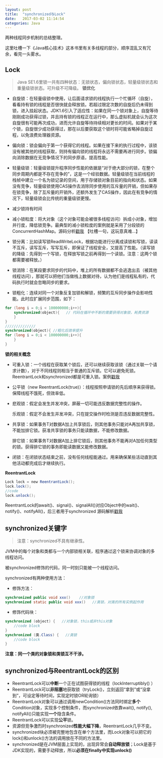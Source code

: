 ```yaml
---
layout: post
title:  "synchronized与Lock"
date:   2017-03-02 11:14:54
categories: Java
---
```


两种线程同步机制的总结整理。

这里吐槽一下《Java核心技术》这本书里有关多线程的部分，顺序混乱又有冗余，看完一头雾水。

## Lock

> Java SE1.6里锁一共有四种状态：无锁状态，偏向锁状态，轻量级锁状态和重量级锁状态。可升级不可降级。
**锁优化**

- 自旋锁：在轻量级锁中使用，让后面请求锁的线程执行一个忙循环（自旋），看看持有锁的线程是否很快就会释放锁。若超过限定次数的自旋后仍未得到锁，进入挂起状态。JDK1.6引入了适应性：如果在同一个锁对象上，自旋等待刚刚成功获得过锁，并且持有锁的线程正在运行中，那么虚拟机就会认为这次自旋很有可能再次成功，进而允许自旋等待持续相对更长的时间。如果对于某个锁，自旋很少成功获得过，那在以后要获取这个锁时将可能省略掉自旋过程，以免浪费处理器资源。
- 偏向锁：锁会偏向于第一个获得它的线程。如果在接下来的执行过程中，该锁没有被其他的线程获取，则持有偏向锁的线程将永远不需要再进行同步。锁偏向消除数据在无竞争情况下的同步原语，提高性能。
- 轻量级锁：轻量级锁提升程序同步性能的依据是“对于绝大部分的锁，在整个同步周期内都是不存在竞争的”，这是一个经验数据。轻量级锁在当前线程的栈帧中建立一个名为锁记录的空间，用于存储锁对象目前的指向和状态。如果没有竞争，轻量级锁使用CAS操作去消除同步使用的互斥量的开销，但如果存在锁竞争，除了互斥量的开销外，还额外发生了CAS操作，因此在有竞争的情况下，轻量级锁会比传统的重量级锁更慢。

- 减少锁持有时间
- 减小锁粒度：将大对象（这个对象可能会被很多线程访问）拆成小对象，增加并行度，降低锁竞争。最典型的减小锁粒度的案例就是采用了分段锁的ConcurrentHashMap。源码分析[戳我](https://my.oschina.net/hosee/blog/675884)
  【吐槽一句，这玩意真难...】
- 锁分离：比如读写锁ReadWriteLock，根据功能进行分离成读锁和写锁，读读不互斥，读写互斥，写写互斥，即保证了线程安全，又提高了性能。（读写锁的降级：先得到一个写锁，在释放写锁之前再得到一个读锁。注意：这两个锁都需要被释放。）
- 锁消除：在某段要求同步的代码中，堆上的所有数据都不会逃逸出去（被其他线程访问），那就可以把他们当做栈上数据对待，认为他们是线程私有的，代码执行时就会忽略同步的要求。
- 锁粗化：连续对同一个对象反复加锁和解锁，频繁的互斥同步操作会影响性能。此时应扩展同步范围，如下：
```java
for (long i = 0;i < 100000000;i++){
	synchronized(object){   // 代码在循环中不断的需要获得对象锁，耗费资源
	}
}
//////////////
synchronized(object){ //粗化后效率提升
for (long i = 0;i < 100000000;i++){   
    }
}
```
**锁的相关概念**
- 可重入锁：一个线程在获取某个锁后，还可以继续获取该锁（通过关联一个请求计数），对于不同线程则相当于普通的互斥锁。它可以避免死锁。ReentrantLock和synchronized都是可重入锁。案例[戳我](http://blog.csdn.net/ns_code/article/details/17014135) 
- 公平锁（new ReentrantLock(true)）：线程按照申请锁的先后顺序来获得锁。保障线程不饿死，但效率低。
- 悲观锁：假定会发生并发冲突，屏蔽一切可能违反数据完整性的操作。 

  乐观锁：假定不会发生并发冲突，只在提交操作时检测是否违反数据完整性。
- 共享锁：如果事务T对数据A加上共享锁后，则其他事务只能对A再加共享锁，不能加排它锁。获准共享锁的事务只能读数据，不能修改数据。

  排它锁：如果事务T对数据A加上排它锁后，则其他事务不能再对A加任何类型的锁。获得排它锁的事务即能读数据又能修改数据。
- 闭锁：在闭锁状态结束之前，没有任何线程能通过。用来确保某些活动直到其他活动都完成后才继续执行。

**ReentrantLock**
```java
Lock lock = new ReentrantLock();  
lock.lock();  
//code
lock.unlock();  
```
ReentrantLock的await()、signal()、signalAll()对应Object中的wait()、notify()、notifyAll()，后三者用于synchronized
源码解析[戳我](http://www.cnblogs.com/zhimingyang/p/5702752.html)

## synchronized关键字

> 注意：synchronized不具有继承性。

JVM中的每个对象和类都与一个内部锁相关联，程序通过这个锁来协调对象的多线程访问。

被synchronized修饰的代码，同一时刻只能被一个线程访问。

synchronized有两种使用方法：

- 修饰方法：
```java
synchronized public void xxx()    //对象锁
synchronized static public void xxx()   //类锁，对类的所有实例起作用
```
- 修饰代码块：
```java
synchronized (object) {   //对象锁，this或非this对象
    //code block
}
synchronized (类.Class) {   //类锁
    //code block
}
```
**注意：同一个类的对象锁和类锁互不干涉。**


## synchronized与ReentrantLock的区别

- ReentrantLock可以**中断**一个正在试图获得锁的线程（lockInterruptibly() ）
- ReentrantLock可以**非阻塞**地获取锁（tryLock()，立刻返回“拿到”或“没拿到”，可设定等待时间，实现定时锁OR轮询锁）
- ReentrantLock对象可以通过调用newCondition()方法同时绑定**多个**Condition对象，实现多个控制条件，而synchronized依靠wait(), notify(), notifyAll()只能实现**一个**隐含条件。
- ReentrantLock可以实现**公平**锁。
- 资源但竞争激烈时synchronized**性能大幅下降**，ReentrantLock几乎不变。
- synchronized块必须被完整地包含在单个方法里，而Lock对象可以把它的lock()和unlock()方法的调用放在不同的方法里。
- synchronized是在JVM层面上实现的，出现异常会**自动释放锁**；Lock是基于JDK实现的，需要手动释放，所以**必须在finally中实现unlock()**














